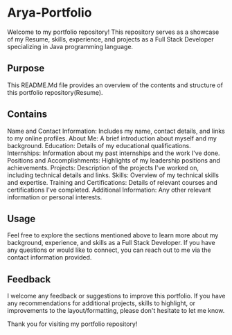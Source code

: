 # Arya-Portfolio
Welcome to my portfolio repository! This repository serves as a showcase of my Resume, skills, experience, and projects as a Full Stack Developer specializing in Java programming language.

## Purpose
This README.Md file provides an overview of the contents and structure of this portfolio repository(Resume).

## Contains
Name and Contact Information: Includes my name, contact details, and links to my online profiles.
About Me: A brief introduction about myself and my background.
Education: Details of my educational qualifications.
Internships: Information about my past internships and the work I've done.
Positions and Accomplishments: Highlights of my leadership positions and achievements.
Projects: Description of the projects I've worked on, including technical details and links.
Skills: Overview of my technical skills and expertise.
Training and Certifications: Details of relevant courses and certifications I've completed.
Additional Information: Any other relevant information or personal interests.

## Usage
Feel free to explore the sections mentioned above to learn more about my background, experience, and skills as a Full Stack Developer. If you have any questions or would like to connect, you can reach out to me via the contact information provided.

## Feedback
I welcome any feedback or suggestions to improve this portfolio. If you have any recommendations for additional projects, skills to highlight, or improvements to the layout/formatting, please don't hesitate to let me know.

Thank you for visiting my portfolio repository!
